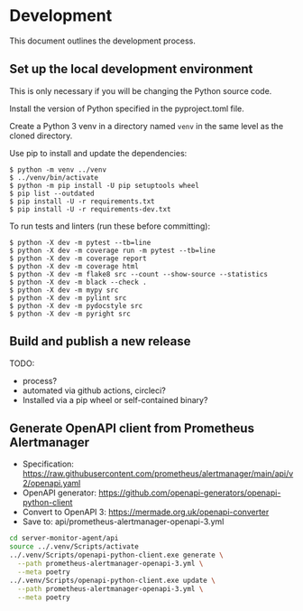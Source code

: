 # Development

This document outlines the development process.


## Set up the local development environment


This is only necessary if you will be changing the Python source code.

Install the version of Python specified in the pyproject.toml file.

Create a Python 3 venv in a directory named `venv` in the same level as the cloned directory.

Use pip to install and update the dependencies:

    $ python -m venv ../venv
    $ ../venv/bin/activate
    $ python -m pip install -U pip setuptools wheel
    $ pip list --outdated
    $ pip install -U -r requirements.txt
    $ pip install -U -r requirements-dev.txt

To run tests and linters (run these before committing):

    $ python -X dev -m pytest --tb=line
    $ python -X dev -m coverage run -m pytest --tb=line
    $ python -X dev -m coverage report
    $ python -X dev -m coverage html
    $ python -X dev -m flake8 src --count --show-source --statistics
    $ python -X dev -m black --check .
    $ python -X dev -m mypy src
    $ python -X dev -m pylint src
    $ python -X dev -m pydocstyle src
    $ python -X dev -m pyright src

## Build and publish a new release

TODO:
- process?
- automated via github actions, circleci?
- Installed via a pip wheel or self-contained binary?


## Generate OpenAPI client from Prometheus Alertmanager

- Specification: https://raw.githubusercontent.com/prometheus/alertmanager/main/api/v2/openapi.yaml
- OpenAPI generator: https://github.com/openapi-generators/openapi-python-client
- Convert to OpenAPI 3: https://mermade.org.uk/openapi-converter
- Save to: api/prometheus-alertmanager-openapi-3.yml

```bash
cd server-monitor-agent/api
source ../.venv/Scripts/activate
../.venv/Scripts/openapi-python-client.exe generate \
  --path prometheus-alertmanager-openapi-3.yml \
  --meta poetry
../.venv/Scripts/openapi-python-client.exe update \
  --path prometheus-alertmanager-openapi-3.yml \
  --meta poetry
```
